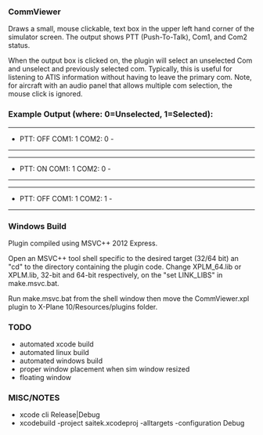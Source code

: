 ### CommViewer

Draws a small, mouse clickable, text box in the upper left hand corner of the
simulator screen. The output shows PTT (Push-To-Talk), Com1, and Com2 status.

When the output box is clicked on, the plugin will select an unselected Com
and unselect and previously selected com. Typically, this is useful for
listening to ATIS information without having to leave the primary com. Note,
for aircraft with an audio panel that allows multiple com selection, the mouse
click is ignored.

### Example Output (where: 0=Unselected, 1=Selected):

---------------------------------
- PTT: OFF   COM1: 1   COM2: 0  -
---------------------------------

---------------------------------
- PTT: ON   COM1: 1   COM2: 0  -
---------------------------------

---------------------------------
- PTT: OFF   COM1: 1   COM2: 1  -
---------------------------------


### Windows Build

Plugin compiled using MSVC++ 2012 Express.

Open an MSVC++ tool shell specific to the desired target (32/64 bit) an "cd"
to the directory containing the plugin code. Change XPLM_64.lib or XPLM.lib,
32-bit and 64-bit respectively, on the "set LINK_LIBS" in make.msvc.bat.

Run make.msvc.bat from the shell window then move the CommViewer.xpl plugin to
X-Plane 10/Resources/plugins folder.



### TODO

- automated xcode build
- automated linux build
- automated windows build
- proper window placement when sim window resized
- floating window


### MISC/NOTES

- xcode cli  Release|Debug
- xcodebuild -project saitek.xcodeproj -alltargets -configuration Debug
